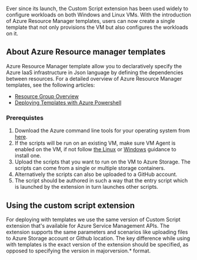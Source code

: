 

Ever since its launch, the Custom Script extension has been used widely to configure workloads on both Windows and Linux VMs. With the introduction of Azure Resource Manager templates, users can now create a single template that not only provisions the VM but also configures the workloads on it.

## About Azure Resource manager templates

Azure Resource Manager template allow you to declaratively specify the Azure IaaS infrastructure in Json language by defining the dependencies between resources. For a detailed overview of Azure Resource Manager templates, see the following articles:

- [Resource Group Overview](/documentation/articles/resource-group-overview/)
- [Deploying Templates with Azure Powershell](/documentation/articles/virtual-machines-windows-ps-manage/)

### Prerequistes

1. Download the Azure command line tools for your operating system from [here](/downloads/).
2. If the scripts will be run on an existing VM, make sure VM Agent is enabled on the VM, if not follow [the Linux](/documentation/articles/virtual-machines-linux-classic-manage-extensions/) or [Windows](/documentation/articles/virtual-machines-windows-classic-manage-extensions/) guidance to install one.
3. Upload the scripts that you want to run on the VM to Azure Storage. The scripts can come from a single or multiple storage containers.
4. Alternatively the scripts can also be uploaded to a GitHub account.
5. The script should be authored in such a way that the entry script which is launched by the extension in turn launches other scripts.

## Using the custom script extension

For deploying with templates we use the same version of  Custom Script extension that's available for Azure Service Management APIs. The extension supports the same parameters and scenarios like uploading files to Azure Storage account or Github location. The key difference while using with templates is the exact version of the extension should be specified, as opposed to specifying the version in majorversion.* format.

